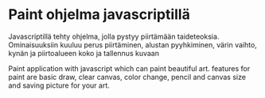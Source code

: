 <h1>Paint ohjelma javascriptillä</h1>

Javascriptillä tehty ohjelma, jolla pystyy piirtämään taideteoksia.
Ominaisuuksiin kuuluu perus piirtäminen, alustan pyyhkiminen, värin vaihto, kynän ja piirtoalueen koko ja tallennus kuvaan

Paint application with javascript which can paint beautiful art.
features for paint are basic draw, clear canvas, color change, pencil and canvas size and saving picture for your art.
